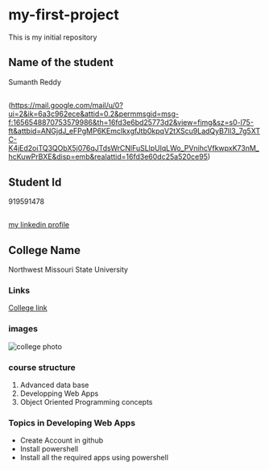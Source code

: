 # my-first-project
This is my initial repository
## Name of the student
Sumanth Reddy
##
(https://mail.google.com/mail/u/0?ui=2&ik=6a3c962ece&attid=0.2&permmsgid=msg-f:1656548870753579986&th=16fd3e6bd25773d2&view=fimg&sz=s0-l75-ft&attbid=ANGjdJ_eFPgMP6KEmcIkxgfJtb0kpqV2tXScu9LadQyB7lI3_7g5XTC-K4jEd2oiTQ3QObX5j076qJTdsWrCNlFuSLlpUlqLWo_PVnihcVfkwpxK73nM_hcKuwPrBXE&disp=emb&realattid=16fd3e60dc25a520ce95)
## Student Id
919591478
##
[my linkedin profile](https://www.linkedin.com/in/sumanth-reddy-76a88719a/)
## College Name 
Northwest Missouri State University
### Links
[College link](https://www.nwmissouri.edu/login/)
### images
![college photo](https://www.nwmissouri.edu/layout/v2019/images/svg/logo-n.svg)
### course structure
1. Advanced data base
1. Developping Web Apps
1. Object Oriented Programming concepts
### Topics in Developing Web Apps
* Create Account in github
* Install powershell 
* Install all the required apps using powershell
